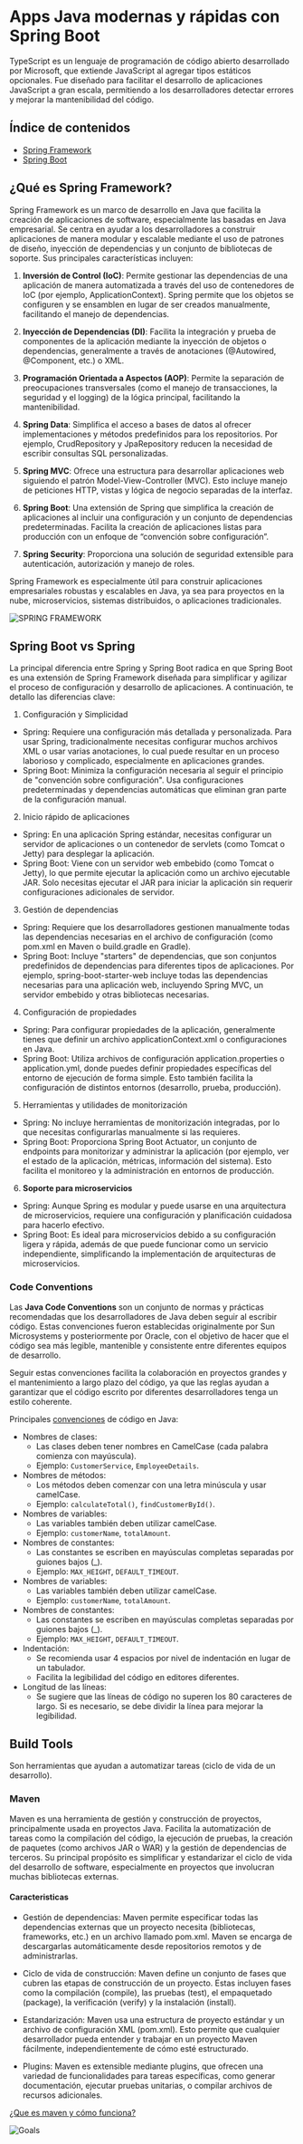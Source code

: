 # Apps Java modernas y rápidas con Spring Boot
TypeScript es un lenguaje de programación de código abierto desarrollado por Microsoft, que extiende JavaScript al agregar tipos estáticos opcionales. Fue diseñado para facilitar el desarrollo de aplicaciones JavaScript a gran escala, permitiendo a los desarrolladores detectar errores y mejorar la mantenibilidad del código. 

## Índice de contenidos
* [Spring Framework](#que-es-spring-framework)
* [Spring Boot](#spring-boot-vs-spring)

## ¿Qué es Spring Framework?
Spring Framework es un marco de desarrollo en Java que facilita la creación de aplicaciones de software, especialmente las basadas en Java empresarial. Se centra en ayudar a los desarrolladores a construir aplicaciones de manera modular y escalable mediante el uso de patrones de diseño, inyección de dependencias y un conjunto de bibliotecas de soporte. Sus principales características incluyen:

1. **Inversión de Control (IoC)**: Permite gestionar las dependencias de una aplicación de manera automatizada a través del uso de contenedores de IoC (por ejemplo, ApplicationContext). Spring permite que los objetos se configuren y se ensamblen en lugar de ser creados manualmente, facilitando el manejo de dependencias.

2. **Inyección de Dependencias (DI)**: Facilita la integración y prueba de componentes de la aplicación mediante la inyección de objetos o dependencias, generalmente a través de anotaciones (@Autowired, @Component, etc.) o XML.

3. **Programación Orientada a Aspectos (AOP)**: Permite la separación de preocupaciones transversales (como el manejo de transacciones, la seguridad y el logging) de la lógica principal, facilitando la mantenibilidad.

4. **Spring Data**: Simplifica el acceso a bases de datos al ofrecer implementaciones y métodos predefinidos para los repositorios. Por ejemplo, CrudRepository y JpaRepository reducen la necesidad de escribir consultas SQL personalizadas.

5. **Spring MVC**: Ofrece una estructura para desarrollar aplicaciones web siguiendo el patrón Model-View-Controller (MVC). Esto incluye manejo de peticiones HTTP, vistas y lógica de negocio separadas de la interfaz.

6. **Spring Boot**: Una extensión de Spring que simplifica la creación de aplicaciones al incluir una configuración y un conjunto de dependencias predeterminadas. Facilita la creación de aplicaciones listas para producción con un enfoque de “convención sobre configuración”.

7. **Spring Security**: Proporciona una solución de seguridad extensible para autenticación, autorización y manejo de roles.

Spring Framework es especialmente útil para construir aplicaciones empresariales robustas y escalables en Java, ya sea para proyectos en la nube, microservicios, sistemas distribuidos, o aplicaciones tradicionales.


![SPRING FRAMEWORK](../doc/img/spring-overview.png)


## Spring Boot vs Spring
La principal diferencia entre Spring y Spring Boot radica en que Spring Boot es una extensión de Spring Framework diseñada para simplificar y agilizar el proceso de configuración y desarrollo de aplicaciones. A continuación, te detallo las diferencias clave:

1. Configuración y Simplicidad
- Spring: Requiere una configuración más detallada y personalizada. Para usar Spring, tradicionalmente necesitas configurar muchos archivos XML o usar varias anotaciones, lo cual puede resultar en un proceso laborioso y complicado, especialmente en aplicaciones grandes.
- Spring Boot: Minimiza la configuración necesaria al seguir el principio de "convención sobre configuración". Usa configuraciones predeterminadas y dependencias automáticas que eliminan gran parte de la configuración manual.

2. Inicio rápido de aplicaciones
- Spring: En una aplicación Spring estándar, necesitas configurar un servidor de aplicaciones o un contenedor de servlets (como Tomcat o Jetty) para desplegar la aplicación.
- Spring Boot: Viene con un servidor web embebido (como Tomcat o Jetty), lo que permite ejecutar la aplicación como un archivo ejecutable JAR. Solo necesitas ejecutar el JAR para iniciar la aplicación sin requerir configuraciones adicionales de servidor.

3. Gestión de dependencias
- Spring: Requiere que los desarrolladores gestionen manualmente todas las dependencias necesarias en el archivo de configuración (como pom.xml en Maven o build.gradle en Gradle).
- Spring Boot: Incluye "starters" de dependencias, que son conjuntos predefinidos de dependencias para diferentes tipos de aplicaciones. Por ejemplo, spring-boot-starter-web incluye todas las dependencias necesarias para una aplicación web, incluyendo Spring MVC, un servidor embebido y otras bibliotecas necesarias.

4. Configuración de propiedades
- Spring: Para configurar propiedades de la aplicación, generalmente tienes que definir un archivo applicationContext.xml o configuraciones en Java.
- Spring Boot: Utiliza archivos de configuración application.properties o application.yml, donde puedes definir propiedades específicas del entorno de ejecución de forma simple. Esto también facilita la configuración de distintos entornos (desarrollo, prueba, producción).

5. Herramientas y utilidades de monitorización
- Spring: No incluye herramientas de monitorización integradas, por lo que necesitas configurarlas manualmente si las requieres.
- Spring Boot: Proporciona Spring Boot Actuator, un conjunto de endpoints para monitorizar y administrar la aplicación (por ejemplo, ver el estado de la aplicación, métricas, información del sistema). Esto facilita el monitoreo y la administración en entornos de producción.

6. **Soporte para microservicios**
- Spring: Aunque Spring es modular y puede usarse en una arquitectura de microservicios, requiere una configuración y planificación cuidadosa para hacerlo efectivo.
- Spring Boot: Es ideal para microservicios debido a su configuración ligera y rápida, además de que puede funcionar como un servicio independiente, simplificando la implementación de arquitecturas de microservicios.












### Code Conventions

Las **Java Code Conventions** son un conjunto de normas y prácticas recomendadas que los desarrolladores de Java deben seguir al escribir código. Estas convenciones fueron establecidas originalmente por Sun Microsystems y posteriormente por Oracle, con el objetivo de hacer que el código sea más legible, mantenible y consistente entre diferentes equipos de desarrollo.

Seguir estas convenciones facilita la colaboración en proyectos grandes y el mantenimiento a largo plazo del código, ya que las reglas ayudan a garantizar que el código escrito por diferentes desarrolladores tenga un estilo coherente.


Principales [convenciones](https://www.oracle.com/java/technologies/javase/codeconventions-contents.html) de código en Java:
- Nombres de clases:
    - Las clases deben tener nombres en CamelCase (cada palabra comienza con mayúscula).
    - Ejemplo: `CustomerService`, `EmployeeDetails`.
- Nombres de métodos:
    - Los métodos deben comenzar con una letra minúscula y usar camelCase.
    - Ejemplo: `calculateTotal()`, `findCustomerById()`.
- Nombres de variables:
    - Las variables también deben utilizar camelCase.
    - Ejemplo: `customerName`, `totalAmount`.
- Nombres de constantes:
    - Las constantes se escriben en mayúsculas completas separadas por guiones bajos (_).
    - Ejemplo: `MAX_HEIGHT`, `DEFAULT_TIMEOUT`.
- Nombres de variables:
    - Las variables también deben utilizar camelCase.
    - Ejemplo: `customerName`, `totalAmount`.
- Nombres de constantes:
    - Las constantes se escriben en mayúsculas completas separadas por guiones bajos (_).
    - Ejemplo: `MAX_HEIGHT`, `DEFAULT_TIMEOUT`.
- Indentación:
    - Se recomienda usar 4 espacios por nivel de indentación en lugar de un tabulador.
    - Facilita la legibilidad del código en editores diferentes.
- Longitud de las líneas:
    - Se sugiere que las líneas de código no superen los 80 caracteres de largo. Si es necesario, se debe dividir la línea para mejorar la legibilidad.

## Build Tools
Son herramientas que ayudan a automatizar tareas (ciclo de vida de un desarrollo).

### Maven
Maven es una herramienta de gestión y construcción de proyectos, principalmente usada en proyectos Java. Facilita la automatización de tareas como la compilación del código, la ejecución de pruebas, la creación de paquetes (como archivos JAR o WAR) y la gestión de dependencias de terceros. Su principal propósito es simplificar y estandarizar el ciclo de vida del desarrollo de software, especialmente en proyectos que involucran muchas bibliotecas externas.

#### Caracteristicas
- Gestión de dependencias: Maven permite especificar todas las dependencias externas que un proyecto necesita (bibliotecas, frameworks, etc.) en un archivo llamado pom.xml. Maven se encarga de descargarlas automáticamente desde repositorios remotos y de administrarlas.

- Ciclo de vida de construcción: Maven define un conjunto de fases que cubren las etapas de construcción de un proyecto. Estas incluyen fases como la compilación (compile), las pruebas (test), el empaquetado (package), la verificación (verify) y la instalación (install).

- Estandarización: Maven usa una estructura de proyecto estándar y un archivo de configuración XML (pom.xml). Esto permite que cualquier desarrollador pueda entender y trabajar en un proyecto Maven fácilmente, independientemente de cómo esté estructurado.

- Plugins: Maven es extensible mediante plugins, que ofrecen una variedad de funcionalidades para tareas específicas, como generar documentación, ejecutar pruebas unitarias, o compilar archivos de recursos adicionales.

[¿Que es maven y cómo funciona?](https://www.arquitecturajava.com/que-es-maven/)

![Goals](/doc/img/maven_goals.jpg)
